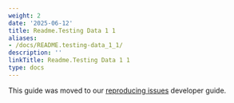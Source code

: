 ```yaml
---
weight: 2
date: '2025-06-12'
title: Readme.Testing Data 1 1
aliases:
- /docs/README.testing-data_1_1/
description: ''
linkTitle: Readme.Testing Data 1 1
type: docs
---
```


This guide was moved to our [reproducing issues](https://developer.matomo.org/guides/reproducing-issues) developer guide.
